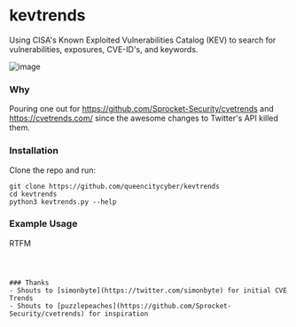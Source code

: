 # kevtrends
Using CISA's Known Exploited Vulnerabilities Catalog (KEV) to search for vulnerabilities, exposures, CVE-ID's, and keywords. 

![image](https://github.com/queencitycyber/kevtrends/assets/13237617/1e7ded98-9df9-49c8-9c1a-171a51284350)


### Why
Pouring one out for <https://github.com/Sprocket-Security/cvetrends> and <https://cvetrends.com/> since the awesome changes to Twitter's API killed them.

### Installation
Clone the repo and run:

```
git clone https://github.com/queencitycyber/kevtrends
cd kevtrends
python3 kevtrends.py --help
```

### Example Usage

RTFM


```



### Thanks
- Shouts to [simonbyte](https://twitter.com/simonbyte) for initial CVE Trends
- Shouts to [puzzlepeaches](https://github.com/Sprocket-Security/cvetrends) for inspiration

